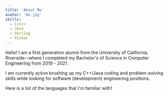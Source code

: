 ```yaml
---
title: 'About Me'
avatar: 'me.jpg'
skills:
  - C/C++
  - Java
  - Verilog
  - Python
---
```


Hello! I am a first generation alumni from the University of California, Riverside--where I completed my Bachelor's of Science in Computer Engineering from 2019 - 2021.

I am currently active brushing up my C++/Java coding and problem-solving skills while looking for software (development) engineering positions.

Here is a list of the languages that I'm familiar with!
